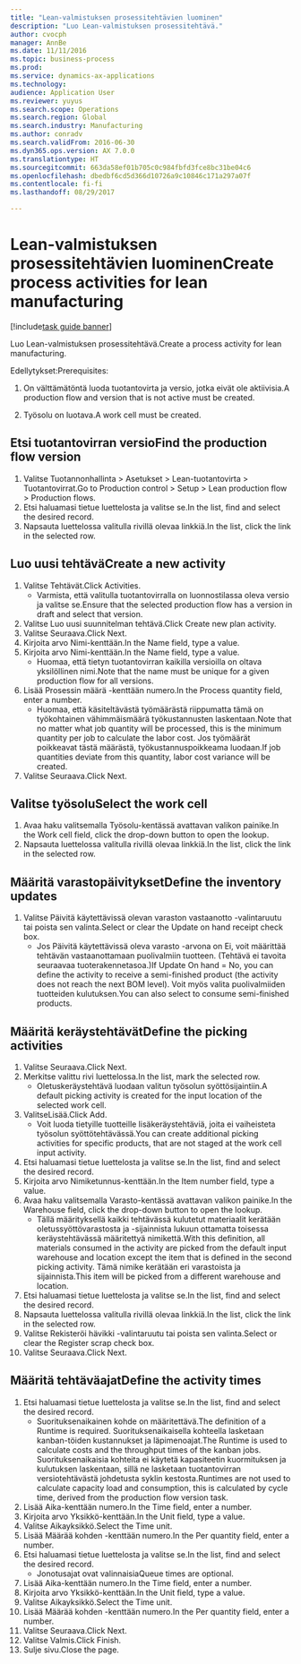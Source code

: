 ```yaml
--- 
title: "Lean-valmistuksen prosessitehtävien luominen"
description: "Luo Lean-valmistuksen prosessitehtävä."
author: cvocph
manager: AnnBe
ms.date: 11/11/2016
ms.topic: business-process
ms.prod: 
ms.service: dynamics-ax-applications
ms.technology: 
audience: Application User
ms.reviewer: yuyus
ms.search.scope: Operations
ms.search.region: Global
ms.search.industry: Manufacturing
ms.author: conradv
ms.search.validFrom: 2016-06-30
ms.dyn365.ops.version: AX 7.0.0
ms.translationtype: HT
ms.sourcegitcommit: 663da58ef01b705c0c984fbfd3fce8bc31be04c6
ms.openlocfilehash: dbedbf6cd5d366d10726a9c10846c171a297a07f
ms.contentlocale: fi-fi
ms.lasthandoff: 08/29/2017

---
```

# <a name="create-process-activities-for-lean-manufacturing"></a><span data-ttu-id="a4ae5-103">Lean-valmistuksen prosessitehtävien luominen</span><span class="sxs-lookup"><span data-stu-id="a4ae5-103">Create process activities for lean manufacturing</span></span>

[!include[task guide banner](../../includes/task-guide-banner.md)]

<span data-ttu-id="a4ae5-104">Luo Lean-valmistuksen prosessitehtävä.</span><span class="sxs-lookup"><span data-stu-id="a4ae5-104">Create a process activity for lean manufacturing.</span></span> 

<span data-ttu-id="a4ae5-105">Edellytykset:</span><span class="sxs-lookup"><span data-stu-id="a4ae5-105">Prerequisites:</span></span> 

1. <span data-ttu-id="a4ae5-106">On välttämätöntä luoda tuotantovirta ja versio, jotka eivät ole aktiivisia.</span><span class="sxs-lookup"><span data-stu-id="a4ae5-106">A production flow and version that is not active must be created.</span></span>

2. <span data-ttu-id="a4ae5-107">Työsolu on luotava.</span><span class="sxs-lookup"><span data-stu-id="a4ae5-107">A work cell must be created.</span></span>


## <a name="find-the-production-flow-version"></a><span data-ttu-id="a4ae5-108">Etsi tuotantovirran versio</span><span class="sxs-lookup"><span data-stu-id="a4ae5-108">Find the production flow version</span></span>
1. <span data-ttu-id="a4ae5-109">Valitse Tuotannonhallinta > Asetukset > Lean-tuotantovirta > Tuotantovirrat.</span><span class="sxs-lookup"><span data-stu-id="a4ae5-109">Go to Production control > Setup > Lean production flow > Production flows.</span></span>
2. <span data-ttu-id="a4ae5-110">Etsi haluamasi tietue luettelosta ja valitse se.</span><span class="sxs-lookup"><span data-stu-id="a4ae5-110">In the list, find and select the desired record.</span></span>
3. <span data-ttu-id="a4ae5-111">Napsauta luettelossa valitulla rivillä olevaa linkkiä.</span><span class="sxs-lookup"><span data-stu-id="a4ae5-111">In the list, click the link in the selected row.</span></span>

## <a name="create-a-new-activity"></a><span data-ttu-id="a4ae5-112">Luo uusi tehtävä</span><span class="sxs-lookup"><span data-stu-id="a4ae5-112">Create a new activity</span></span>
1. <span data-ttu-id="a4ae5-113">Valitse Tehtävät.</span><span class="sxs-lookup"><span data-stu-id="a4ae5-113">Click Activities.</span></span>
    * <span data-ttu-id="a4ae5-114">Varmista, että valitulla tuotantovirralla on luonnostilassa oleva versio ja valitse se.</span><span class="sxs-lookup"><span data-stu-id="a4ae5-114">Ensure that the selected production flow has a version in draft and select that version.</span></span>  
2. <span data-ttu-id="a4ae5-115">Valitse Luo uusi suunnitelman tehtävä.</span><span class="sxs-lookup"><span data-stu-id="a4ae5-115">Click Create new plan activity.</span></span>
3. <span data-ttu-id="a4ae5-116">Valitse Seuraava.</span><span class="sxs-lookup"><span data-stu-id="a4ae5-116">Click Next.</span></span>
4. <span data-ttu-id="a4ae5-117">Kirjoita arvo Nimi-kenttään.</span><span class="sxs-lookup"><span data-stu-id="a4ae5-117">In the Name field, type a value.</span></span>
5. <span data-ttu-id="a4ae5-118">Kirjoita arvo Nimi-kenttään.</span><span class="sxs-lookup"><span data-stu-id="a4ae5-118">In the Name field, type a value.</span></span>
    * <span data-ttu-id="a4ae5-119">Huomaa, että tietyn tuotantovirran kaikilla versioilla on oltava yksilöllinen nimi.</span><span class="sxs-lookup"><span data-stu-id="a4ae5-119">Note that the name must be unique for a given production flow for all versions.</span></span>  
6. <span data-ttu-id="a4ae5-120">Lisää Prosessin määrä -kenttään numero.</span><span class="sxs-lookup"><span data-stu-id="a4ae5-120">In the Process quantity field, enter a number.</span></span>
    * <span data-ttu-id="a4ae5-121">Huomaa, että käsiteltävästä työmäärästä riippumatta tämä on työkohtainen vähimmäismäärä työkustannusten laskentaan.</span><span class="sxs-lookup"><span data-stu-id="a4ae5-121">Note that no matter what job quantity will be processed, this is the minimum quantity per job to calculate the labor cost.</span></span> <span data-ttu-id="a4ae5-122">Jos työmäärät poikkeavat tästä määrästä, työkustannuspoikkeama luodaan.</span><span class="sxs-lookup"><span data-stu-id="a4ae5-122">If job quantities deviate from this quantity, labor cost variance will be created.</span></span>  
7. <span data-ttu-id="a4ae5-123">Valitse Seuraava.</span><span class="sxs-lookup"><span data-stu-id="a4ae5-123">Click Next.</span></span>

## <a name="select-the-work-cell"></a><span data-ttu-id="a4ae5-124">Valitse työsolu</span><span class="sxs-lookup"><span data-stu-id="a4ae5-124">Select the work cell</span></span>
1. <span data-ttu-id="a4ae5-125">Avaa haku valitsemalla Työsolu-kentässä avattavan valikon painike.</span><span class="sxs-lookup"><span data-stu-id="a4ae5-125">In the Work cell field, click the drop-down button to open the lookup.</span></span>
2. <span data-ttu-id="a4ae5-126">Napsauta luettelossa valitulla rivillä olevaa linkkiä.</span><span class="sxs-lookup"><span data-stu-id="a4ae5-126">In the list, click the link in the selected row.</span></span>

## <a name="define-the-inventory-updates"></a><span data-ttu-id="a4ae5-127">Määritä varastopäivitykset</span><span class="sxs-lookup"><span data-stu-id="a4ae5-127">Define the inventory updates</span></span>
1. <span data-ttu-id="a4ae5-128">Valitse Päivitä käytettävissä olevan varaston vastaanotto -valintaruutu tai poista sen valinta.</span><span class="sxs-lookup"><span data-stu-id="a4ae5-128">Select or clear the Update on hand receipt check box.</span></span>
    * <span data-ttu-id="a4ae5-129">Jos Päivitä käytettävissä oleva varasto -arvona on Ei, voit määrittää tehtävän vastaanottamaan puolivalmiin tuotteen. (Tehtävä ei tavoita seuraavaa tuoterakennetasoa.)</span><span class="sxs-lookup"><span data-stu-id="a4ae5-129">If Update On hand = No, you can define the activity to receive a semi-finished product (the activity does not reach the next BOM level).</span></span>    <span data-ttu-id="a4ae5-130">Voit myös valita puolivalmiiden tuotteiden kulutuksen.</span><span class="sxs-lookup"><span data-stu-id="a4ae5-130">You can also select to consume semi-finished products.</span></span>  

## <a name="define-the-picking-activities"></a><span data-ttu-id="a4ae5-131">Määritä keräystehtävät</span><span class="sxs-lookup"><span data-stu-id="a4ae5-131">Define the picking activities</span></span>
1. <span data-ttu-id="a4ae5-132">Valitse Seuraava.</span><span class="sxs-lookup"><span data-stu-id="a4ae5-132">Click Next.</span></span>
2. <span data-ttu-id="a4ae5-133">Merkitse valittu rivi luettelossa.</span><span class="sxs-lookup"><span data-stu-id="a4ae5-133">In the list, mark the selected row.</span></span>
    * <span data-ttu-id="a4ae5-134">Oletuskeräystehtävä luodaan valitun työsolun syöttösijaintiin.</span><span class="sxs-lookup"><span data-stu-id="a4ae5-134">A default picking activity is created for the input location of the selected work cell.</span></span>  
3. <span data-ttu-id="a4ae5-135">ValitseLisää.</span><span class="sxs-lookup"><span data-stu-id="a4ae5-135">Click Add.</span></span>
    * <span data-ttu-id="a4ae5-136">Voit luoda tietyille tuotteille lisäkeräystehtäviä, joita ei vaiheisteta työsolun syöttötehtävässä.</span><span class="sxs-lookup"><span data-stu-id="a4ae5-136">You can create additional picking activities for specific products, that are not staged at the work cell input activity.</span></span>  
4. <span data-ttu-id="a4ae5-137">Etsi haluamasi tietue luettelosta ja valitse se.</span><span class="sxs-lookup"><span data-stu-id="a4ae5-137">In the list, find and select the desired record.</span></span>
5. <span data-ttu-id="a4ae5-138">Kirjoita arvo Nimiketunnus-kenttään.</span><span class="sxs-lookup"><span data-stu-id="a4ae5-138">In the Item number field, type a value.</span></span>
6. <span data-ttu-id="a4ae5-139">Avaa haku valitsemalla Varasto-kentässä avattavan valikon painike.</span><span class="sxs-lookup"><span data-stu-id="a4ae5-139">In the Warehouse field, click the drop-down button to open the lookup.</span></span>
    * <span data-ttu-id="a4ae5-140">Tällä määrityksellä kaikki tehtävässä kulutetut materiaalit kerätään oletussyöttövarastosta ja -sijainnista lukuun ottamatta toisessa keräystehtävässä määritettyä nimikettä.</span><span class="sxs-lookup"><span data-stu-id="a4ae5-140">With this definition, all materials consumed in the activity are picked from the default input warehouse and location except the item that is defined in the second picking activity.</span></span> <span data-ttu-id="a4ae5-141">Tämä nimike kerätään eri varastoista ja sijainnista.</span><span class="sxs-lookup"><span data-stu-id="a4ae5-141">This item will be picked from a different warehouse and location.</span></span>  
7. <span data-ttu-id="a4ae5-142">Etsi haluamasi tietue luettelosta ja valitse se.</span><span class="sxs-lookup"><span data-stu-id="a4ae5-142">In the list, find and select the desired record.</span></span>
8. <span data-ttu-id="a4ae5-143">Napsauta luettelossa valitulla rivillä olevaa linkkiä.</span><span class="sxs-lookup"><span data-stu-id="a4ae5-143">In the list, click the link in the selected row.</span></span>
9. <span data-ttu-id="a4ae5-144">Valitse Rekisteröi hävikki -valintaruutu tai poista sen valinta.</span><span class="sxs-lookup"><span data-stu-id="a4ae5-144">Select or clear the Register scrap check box.</span></span>
10. <span data-ttu-id="a4ae5-145">Valitse Seuraava.</span><span class="sxs-lookup"><span data-stu-id="a4ae5-145">Click Next.</span></span>

## <a name="define-the-activity-times"></a><span data-ttu-id="a4ae5-146">Määritä tehtäväajat</span><span class="sxs-lookup"><span data-stu-id="a4ae5-146">Define the activity times</span></span>
1. <span data-ttu-id="a4ae5-147">Etsi haluamasi tietue luettelosta ja valitse se.</span><span class="sxs-lookup"><span data-stu-id="a4ae5-147">In the list, find and select the desired record.</span></span>
    * <span data-ttu-id="a4ae5-148">Suorituksenaikainen kohde on määritettävä.</span><span class="sxs-lookup"><span data-stu-id="a4ae5-148">The definition of a Runtime is required.</span></span> <span data-ttu-id="a4ae5-149">Suorituksenaikaisella kohteella lasketaan kanban-töiden kustannukset ja läpimenoajat.</span><span class="sxs-lookup"><span data-stu-id="a4ae5-149">The Runtime is used to calculate costs and the throughput times of the kanban jobs.</span></span> <span data-ttu-id="a4ae5-150">Suorituksenaikaisia kohteita ei käytetä kapasiteetin kuormituksen ja kulutuksen laskentaan, sillä ne lasketaan tuotantovirran versiotehtävästä johdetusta syklin kestosta.</span><span class="sxs-lookup"><span data-stu-id="a4ae5-150">Runtimes are not used to calculate capacity load and consumption, this is calculated by cycle time, derived from the production flow version task.</span></span>  
2. <span data-ttu-id="a4ae5-151">Lisää Aika-kenttään numero.</span><span class="sxs-lookup"><span data-stu-id="a4ae5-151">In the Time field, enter a number.</span></span>
3. <span data-ttu-id="a4ae5-152">Kirjoita arvo Yksikkö-kenttään.</span><span class="sxs-lookup"><span data-stu-id="a4ae5-152">In the Unit field, type a value.</span></span>
4. <span data-ttu-id="a4ae5-153">Valitse Aikayksikkö.</span><span class="sxs-lookup"><span data-stu-id="a4ae5-153">Select the Time unit.</span></span>
5. <span data-ttu-id="a4ae5-154">Lisää Määrää kohden -kenttään numero.</span><span class="sxs-lookup"><span data-stu-id="a4ae5-154">In the Per quantity field, enter a number.</span></span>
6. <span data-ttu-id="a4ae5-155">Etsi haluamasi tietue luettelosta ja valitse se.</span><span class="sxs-lookup"><span data-stu-id="a4ae5-155">In the list, find and select the desired record.</span></span>
    * <span data-ttu-id="a4ae5-156">Jonotusajat ovat valinnaisia</span><span class="sxs-lookup"><span data-stu-id="a4ae5-156">Queue times are optional.</span></span>  
7. <span data-ttu-id="a4ae5-157">Lisää Aika-kenttään numero.</span><span class="sxs-lookup"><span data-stu-id="a4ae5-157">In the Time field, enter a number.</span></span>
8. <span data-ttu-id="a4ae5-158">Kirjoita arvo Yksikkö-kenttään.</span><span class="sxs-lookup"><span data-stu-id="a4ae5-158">In the Unit field, type a value.</span></span>
9. <span data-ttu-id="a4ae5-159">Valitse Aikayksikkö.</span><span class="sxs-lookup"><span data-stu-id="a4ae5-159">Select the Time unit.</span></span>
10. <span data-ttu-id="a4ae5-160">Lisää Määrää kohden -kenttään numero.</span><span class="sxs-lookup"><span data-stu-id="a4ae5-160">In the Per quantity field, enter a number.</span></span>
11. <span data-ttu-id="a4ae5-161">Valitse Seuraava.</span><span class="sxs-lookup"><span data-stu-id="a4ae5-161">Click Next.</span></span>
12. <span data-ttu-id="a4ae5-162">Valitse Valmis.</span><span class="sxs-lookup"><span data-stu-id="a4ae5-162">Click Finish.</span></span>
13. <span data-ttu-id="a4ae5-163">Sulje sivu.</span><span class="sxs-lookup"><span data-stu-id="a4ae5-163">Close the page.</span></span>


